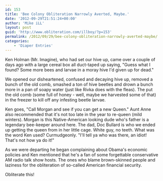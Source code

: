 ```yaml
---
id: 153
title: 'Bee Colony Obliteration Narrowly Averted, Maybe.'
date: '2012-09-29T21:51:24+00:00'
author: 'Mike iLL'
layout: post
guid: 'http://www.obliteration.com/illboy/?p=153'
permalink: /2012/09/29/bee-colony-obliteration-narrowly-averted-maybe/
categories:
    - 'Diaper Entries'
---
```


Ken Holman (Mr. Imagine), who had set our hive up, came over a couple of days ago with a large cereal box all duct-taped up saying, "Guess what I found? Some more bees and larvae in a moray hive I'd given up for dead."

We opened our disheartened, confused and decaying hive up, removed a bunch of the old comb, smashed a ton of hive beetles and drown a bunch more in a pan of soapy water (just like Rivka does with the fleas). The put the old comb (some full of honey - well, maybe we harvested some of that) in the freezer to kill off any infesting beetle larvae.

Ken goes, "Call Morgan and see if you can get a new Queen." Aunt Anne also recommended that it's not too late in the year to re-queen (mild winters). Morgan is this Native-American looking dude who's father is a legendary bee-keeper around here. The dad, Doc Bullard is who we ended up getting the queen from in her little cage. White guy, no teeth. What was the word Ken used? Curmudgeonly. "I'll tell ya who was there, an idiot! That's not how ya do it!"

As we were departing he began complaining about Obama's economic policies and Ken mentioned that he's a fan of some forgettable conservative AM radio talk show hosts. The ones who blame brown-skinned people and laziness for the obliteration of so-called American financial security.

Obliterate this!